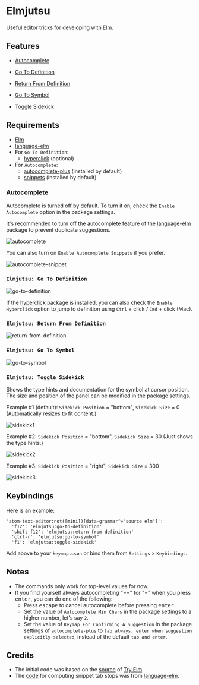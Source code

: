 # Elmjutsu

Useful editor tricks for developing with [Elm](http://elm-lang.org).

## Features

* [Autocomplete](#autocomplete)

* [Go To Definition](#elmjutsu-go-to-definition)

* [Return From Definition](#elmjutsu-return-from-definition)

* [Go To Symbol](#elmjutsu-go-to-symbol)

* [Toggle Sidekick](#elmjutsu-toggle-sidekick)

## Requirements

* [Elm](http://elm-lang.org/install)
* [language-elm](https://atom.io/packages/language-elm)
* For `Go To Definition`:
  * [hyperclick](https://atom.io/packages/hyperclick) (optional)
* For `Autocomplete`:
  * [autocomplete-plus](https://atom.io/packages/autocomplete-plus) (installed by default)
  * [snippets](https://atom.io/packages/snippets) (installed by default)

### Autocomplete

Autocomplete is turned off by default.  To turn it on, check the `Enable Autocomplete` option in the package settings.

It's recommended to turn off the autocomplete feature of the [language-elm](https://atom.io/packages/language-elm) package to prevent duplicate suggestions.

![autocomplete](https://github.com/halohalospecial/atom-elmjutsu/blob/master/images/autocomplete.gif?raw=true)

You can also turn on `Enable Autocomplete Snippets` if you prefer.

![autocomplete-snippet](https://github.com/halohalospecial/atom-elmjutsu/blob/master/images/autocomplete-snippet.gif?raw=true)

### `Elmjutsu: Go To Definition`

![go-to-definition](https://github.com/halohalospecial/atom-elmjutsu/blob/master/images/go-to-definition.gif?raw=true)

If the [hyperclick](https://atom.io/packages/hyperclick) package is installed, you can also check the `Enable Hyperclick` option to jump to definition using `Ctrl` + click / `Cmd` + click (Mac).

### `Elmjutsu: Return From Definition`

![return-from-definition](https://github.com/halohalospecial/atom-elmjutsu/blob/master/images/return-from-definition.gif?raw=true)

### `Elmjutsu: Go To Symbol`

![go-to-symbol](https://github.com/halohalospecial/atom-elmjutsu/blob/master/images/go-to-symbol.gif?raw=true)

### `Elmjutsu: Toggle Sidekick`
Shows the type hints and documentation for the symbol at cursor position.  The size and position of the panel can be modified in the package settings.

Example #1 (default): `Sidekick Position` = "bottom", `Sidekick Size` = 0 (Automatically resizes to fit content.)

![sidekick1](https://github.com/halohalospecial/atom-elmjutsu/blob/master/images/sidekick1.gif?raw=true)

Example #2: `Sidekick Position` = "bottom", `Sidekick Size` = 30 (Just shows the type hints.)

![sidekick2](https://github.com/halohalospecial/atom-elmjutsu/blob/master/images/sidekick2.gif?raw=true)

Example #3: `Sidekick Position` = "right", `Sidekick Size` = 300

![sidekick3](https://github.com/halohalospecial/atom-elmjutsu/blob/master/images/sidekick3.gif?raw=true)

## Keybindings

Here is an example:
```
'atom-text-editor:not([mini])[data-grammar^="source elm"]':
  'f12': 'elmjutsu:go-to-definition'
  'shift-f12': 'elmjutsu:return-from-definition'
  'ctrl-r': 'elmjutsu:go-to-symbol'
  'f1': 'elmjutsu:toggle-sidekick'
```

Add above to your `keymap.cson` or bind them from `Settings` > `Keybindings`.

## Notes

* The commands only work for top-level values for now.
* If you find yourself always autocompleting "==" for "=" when you press <kbd>enter</kbd>, you can do one of the following:
  * Press <kbd>escape</kbd> to cancel autocomplete before pressing <kbd>enter</kbd>.
  * Set the value of `Autocomplete Min Chars` in the package settings to a higher number, let's say `2`.
  * Set the value of `Keymap For Confirming A Suggestion` in the package settings of `autocomplete-plus` to `tab always, enter when suggestion explicitly selected`, instead of the default `tab and enter`.

## Credits

* The initial code was based on the [source](https://github.com/elm-lang/elm-lang.org) of [Try Elm](http://elm-lang.org/try).
* The [code](https://github.com/edubkendo/atom-elm) for computing snippet tab stops was from [language-elm](https://atom.io/packages/language-elm).


<!---
Warning:  Most of these are hacky experiments that may not always work properly.  Use at your own risk! :p

#### `Elmjutsu: Find Usages`
Finds all usages of the symbol under the cursor.

This works by reading the `.elmo` files in `elm-stuff` and generating a JavaScript syntax tree using [Esprima](http://esprima.org/).

For best results, enable `Lint On The Fly` in the [linter-elm-make](https://atom.io/packages/linter-elm-make) settings.

![find-usages](https://github.com/halohalospecial/atom-elmjutsu/blob/master/images/find-usages.gif?raw=true)

#### `Elmjutsu: Find Unused`
Finds all unused symbols in the project.

Uses the same technique as `Elmjutsu: Find Usages`.
-->
